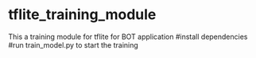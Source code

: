 # tflite_training_module
This a training module for tflite for BOT application
#install dependencies 
#run train_model.py to start the training
